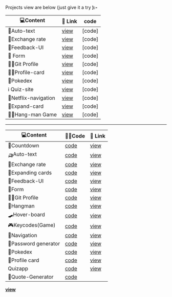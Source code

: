 

Projects view are below (just give it a try <b>):-
  
|💻Content        |🔗 Link                                                   |code|
|  ---             |   ---                                                |---|
|🔢Auto-text      | [view](https://majestic-gumdrop-9a857d.netlify.app/)      |[code] |
| 💱Exchange rate | [view](https://nimble-narwhal-6026c5.netlify.app/)        |[code] |
| 🏣Feedback-UI   | [view](https://lambent-buttercream-5ebba3.netlify.app/)   |[code] |
|💁 Form          | [view](https://stellular-pony-52fd34.netlify.app/)        |[code] |
| 🧑‍💼Git Profile   | [view](https://glowing-croquembouch4492dc.netlify.app/)   |[code] |
| 🧑‍💼Profile-card  | [view](https://dapper-sundae-227be0.netlify.app/)         |[code] |
| 🐅Pokedex       | [view](https://visionary-bombolone-c3b8f0.netlify.app/)   |[code] |
| ℹ️ Quiz-site      | [view](https://rainbow-marshmallow-85507a.netlify.app/)   |[code] |
| 📔Netflix-navigation| [view](https://unique-sable-d3aa86.netlify.app/)      |[code] |
| 🎴Expand-card   | [view](https://legendary-shortbread-ece861.netlify.app/)  |[code] |
| 🧗‍♂️Hang-man Game | [view](https://keen-quokka-8f1b52.netlify.app/)           |[code] |

---

|💻Content            |👨‍💻Code                                                 |🔗 Link |
|---                   |---                                                    |---                     |  
|🔢Countdown           |[code]( https://github.com/Khush1009i/mini--projects/tree/main/animation-countdown)|            [view](https://lucky-florentine-900227.netlify.app/)|
|🛺Auto-text           |[code](https://github.com/Khush1009i/mini--projects/tree/main/auto-text)|                       [view](https://majestic-gumdrop-9a857d.netlify.app/)  
| 💱Exchange rate      |[code](https://github.com/Khush1009i/mini--projects/tree/main/exchange-rate)    |                   [view](https://nimble-narwhal-6026c5.netlify.app/) 
|🎴Expanding cards     |[code](https://github.com/Khush1009i/mini--projects/tree/main/expanding%20cards)|               [view](https://legendary-shortbread-ece861.netlify.app/)|
|🏣Feedback-UI         |[code](https://github.com/Khush1009i/mini--projects/tree/main/feedback-UI)      |                    [view](https://lambent-buttercream-5ebba3.netlify.app/) 
|💁Form                |[code](https://github.com/Khush1009i/mini--projects/tree/main/form)             |                    [view](https://stellular-pony-52fd34.netlify.app/)   
|🧑‍💼Git Profile         |[code](https://github.com/Khush1009i/mini--projects/tree/main/github%20profiles)|               [view](https://glowing-croquembouch4492dc.netlify.app/) 
|🐒Hangman             |[code](https://github.com/Khush1009i/mini--projects/tree/main/hangman)           |                   [view](https://keen-quokka-8f1b52.netlify.app/)|
| 🛹Hover-board        |[code](https://github.com/Khush1009i/mini--projects/tree/main/Hoverboard)        |                   [view](https://resplendent-kitsune-2b2a01.netlify.app/) |
|🎮Keycodes(Game)      |[code](https://github.com/Khush1009i/mini--projects/tree/main/keycodes!)         |                   [view](https://joyful-crostata-81d07a.netlify.app/)|
|📱Navigation          |[code]( https://github.com/Khush1009i/mini--projects/tree/main/mobile-navigation)|              [view](https://unique-sable-d3aa86.netlify.app/)|  
|🔏Password generator  |[code](https://github.com/Khush1009i/mini--projects/tree/main/password-generator)|              [view](https://aquamarine-elf-603e9a.netlify.app/)|
|🐯Pokedex             |[code](https://github.com/Khush1009i/mini--projects/tree/main/pokedex)           |                   [view](https://visionary-bombolone-c3b8f0.netlify.app/) |
|🪪Profile card        |[code](https://github.com/Khush1009i/mini--projects/tree/main/profile-card)      |                    [view](https://dapper-sundae-227be0.netlify.app/) 
|Quizapp                |[code](https://github.com/Khush1009i/mini--projects/tree/main/quizapp)           |                  [view](https://rainbow-marshmallow-85507a.netlify.app/) 
|📑Quote-Generator     |[code](https://github.com/Khush1009i/mini--projects/tree/main/quote-Gen )         |            
 [view](https://visionary-malasada-77e9d7.netlify.app/) 
